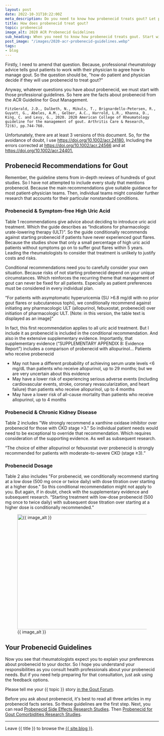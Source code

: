 ```yaml
---
layout: post
date: 2022-10-31T10:22:00Z
meta_description: Do you need to know how probenecid treats gout? Let professional rheumatologists tell you. Start with the 2020 ACR Probenecid Guidelines.
title: How does probenecid treat gout?
topic: probenecid
image_alt: 2020 ACR Probenecid Guidelines
sub_heading: When you need to know how probenecid treats gout. Start with the 2020 ACR probenecid guidelines.
post_image: "/images/2020-acr-probenecid-guidelines.webp"
tags:
- blog
---
```

<p>Firstly, I need to amend that question. Because, professional rheumatology advice tells gout patients to work with their physician to agree how to manage gout. So the question should be, "how do patient and physician decide if they will use probenecid to treat gout?"</p>
<p>Anyway, whatever questions you have about probenecid, we must start with those professional guidelines. So here are the facts about probenecid from the ACR Guideline for Gout Management.</p>
<code>FitzGerald, J.D., Dalbeth, N., Mikuls, T., Brignardello‐Petersen, R., Guyatt, G., Abeles, A.M., Gelber, A.C., Harrold, L.R., Khanna, D., King, C. and Levy, G., 2020. 2020 American College of Rheumatology guideline for the management of gout. Arthritis Care &amp; Research, 72(6), pp.744-760.</code>
<p>Unfortunately, there are at least 3 versions of this document. So, for the avoidance of doubt, I use <a href="https://doi.org/10.1002/acr.24180." target="_blank">https://doi.org/10.1002/acr.24180.</a> Including the errors corrected at <a href="https://doi.org/10.1002/acr.24566" target="_blank">https://doi.org/10.1002/acr.24566</a> and at <a href="https://doi.org/10.1002/acr.24401." target="_blank">https://doi.org/10.1002/acr.24401.</a></p>
<h2 id="gout">Probenecid Recommendations for Gout</h2>
<p>Remember, the guideline stems from in-depth reviews of hundreds of gout studies. So I have not attempted to include every study that mentions probenecid. Because the main recommendations give suitable guidance for most patient-physician teams. Then, individual teams might consider further research that accounts for their particular nonstandard conditions.</p>
<h3 id="symptomfree">Probenecid &amp; Symptom-free High Uric Acid</h3>
<p>Table 1 recommendations give advice about deciding to introduce uric acid treatment. Which the guide describes as “Indications for pharmacologic urate-lowering therapy (ULT)”. So the guide conditionally recommends against starting probenecid if patients have never experienced gout flares. Because the studies show that only a small percentage of high uric acid patients without symptoms go on to suffer gout flares within 5 years. Leading the rheumatologists to consider that treatment is unlikely to justify costs and risks.</p>
<p>Conditional recommendations need you to carefully consider your own situation. Because risks of not starting probenecid depend on your unique circumstances. Which reinforces the recurring theme that management of gout can never be fixed for all patients. Especially as patient preferences must be considered in every individual plan.</p>
<p><q cite="https://doi.org/10.1002/acr.24180">For patients with asymptomatic hyperuricemia (SU &gt;6.8 mg/dl with no prior gout flares or subcutaneous tophi), we conditionally recommend against initiating any pharmacologic ULT (allopurinol, febuxostat, probenecid) over initiation of pharmacologic ULT.
[Note: in this version, the table text is displayed as an image]</q></p>
<p>In fact, this first recommendation applies to all uric acid treatment. But I include it as probenecid is included in the conditional recommendation. And also in the extensive supplementary evidence. Importantly, that supplementary evidence (“SUPPLEMENTARY APPENDIX 8: Evidence Report”) includes a comparison of probenecid with allopurinol…
Patients who receive probenecid</p>
<ul>
<li>May not have a different probability of achieving serum urate levels &lt;6 mg/dL than patients who receive allopurinol, up to 29
months; but we are very uncertain about this evidence</li>
<li>May have a lower risk of experiencing serious adverse events (including cardiovascular events, stroke, coronary
revascularization, and heart failure) than patients who receive allopurinol, up to 4 months</li>
<li>May have a lower risk of all-cause mortality than patients who receive allopurinol, up to 4 months</li>
</ul>
<h3 id="ckd">Probenecid &amp; Chronic Kidney Disease</h3>
<p>Table 2 includes "We strongly recommend a xanthine oxidase inhibitor over probenecid for those with CKD stage &gt;3." So individual patient needs would need to be exceptional to override that recommendation. Which requires consideration of the supporting evidence. As well as subsequent research.</p>
<p><q cite="https://doi.org/10.1002/acr.24180">The choice of either allopurinol or febuxostat over probenecid is strongly recommended for patients with moderate-to-severe CKD (stage ≥3).</q></p>
<h3 id="dosage">Probenecid Dosage</h3>
<p>Table 2 also includes "For probenecid, we conditionally recommend starting at a low dose (500 mg once or twice daily) with dose titration over starting at a higher dose." So this conditional recommendation might not apply to you. But again, if in doubt, check with the supplementary evidence and subsequent research.
<q cite="https://doi.org/10.1002/acr.24180">Starting treatment with low-dose probenecid (500 mg once to twice daily) with subsequent dose titration over starting at a higher dose is conditionally recommended.</q></p>
<figure id="image" class="inner">
<img src="{{ post_image }}" alt="{{ image_alt }}"  width="610" height="377">
  <figcaption>{{ image_alt }}</figcaption>
</figure>
<h2 id="next">Your Probenecid Guidelines</h2>

Now you see that rheumatologists expect you to explain your preferences about probenecid to your doctor. So I hope you understand your responsibilities as you consult health professionals about your probenecid needs. But if you need help preparing for that consultation, just ask using the feedback options.

Please tell me your {{ topic }} story <a href="https://links.goutpal.com/p/goutpal-links-gout-discussions?a=888958067">in the Gout Forum</a>.

Before you ask about probenecid, it's best to read all three articles in my probenecid facts series. So these guidelines are the first step. Next, you can read <a href="/blog/probenecid-side-effects/">Probenecid Side Effects Research Studies</a>. Then <a href="/blog/is-probenecid-for-gout/">Probenecid for Gout Comorbidities Research Studies</a>.

<hr>
Leave {{ title }} to browse the <a href="/blog">{{ site.blog }}</a>.
